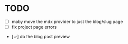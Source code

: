 # TODO
- [ ] maby move the mdx provider to just the blog/slug page 
- [ ] fix project page errors
- [✓] do the blog post preview

